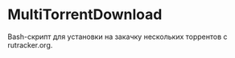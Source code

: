 MultiTorrentDownload
======

Bash-скрипт для установки на закачку нескольких торрентов с rutracker.org.

